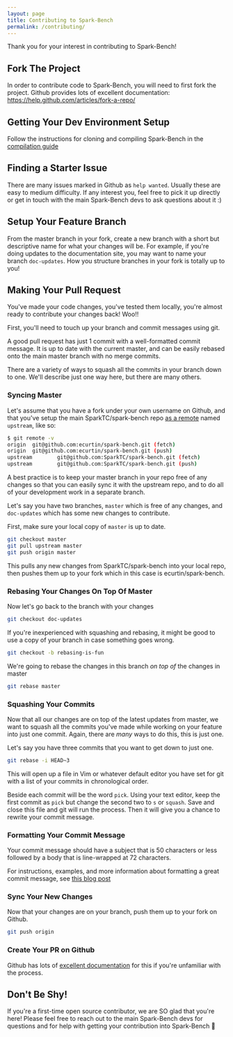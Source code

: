 ```yaml
---
layout: page
title: Contributing to Spark-Bench
permalink: /contributing/
---
```


Thank you for your interest in contributing to Spark-Bench!

## Fork The Project

In order to contribute code to Spark-Bench, you will need to first fork the project.
Github provides lots of excellent documentation: <https://help.github.com/articles/fork-a-repo/>

## Getting Your Dev Environment Setup
Follow the instructions for cloning and compiling Spark-Bench in the [compilation guide](../developers-guide/building_spark-bench.md)

## Finding a Starter Issue
There are many issues marked in Github as `help wanted`. Usually these are easy to medium difficulty.
If any interest you, feel free to pick it up directly or get in touch with the main Spark-Bench devs to
ask questions about it :)

## Setup Your Feature Branch
From the master branch in your fork, create a new branch with a
short but descriptive name for what your changes will be. For example,
if you're doing updates to the documentation site, you may want
to name your branch `doc-updates`. How you structure branches in your fork is totally
up to you!

## Making Your Pull Request
You've made your code changes, you've tested them locally, 
you're almost ready to contribute your changes back! Woo!!

First, you'll need to touch up your branch and commit messages using git.

A good pull request has just 1 commit with a well-formatted commit message.
It is up to date with the current master, and can be easily rebased onto the 
main master branch with no merge commits.

There are a variety of ways to squash all the commits in your branch down to one.
We'll describe just one way here, but there are many others.

### Syncing Master
Let's assume that you have a fork under your own username on Github, and that you've
setup the main SparkTC/spark-bench repo 
[as a remote](https://help.github.com/articles/configuring-a-remote-for-a-fork/) named `upstream`,
like so:

```bash
$ git remote -v
origin  git@github.com:ecurtin/spark-bench.git (fetch)
origin  git@github.com:ecurtin/spark-bench.git (push)
upstream        git@github.com:SparkTC/spark-bench.git (fetch)
upstream        git@github.com:SparkTC/spark-bench.git (push)
```

A best practice is to keep your master branch in your repo free of any changes so that
you can easily sync it with the upstream repo, and to do all of your development work
in a separate branch.

Let's say you have two branches, `master` which is free of any changes, and `doc-updates`
which has some new changes to contribute.

First, make sure your local copy of `master` is up to date.
```bash
git checkout master
git pull upstream master
git push origin master
```
This pulls any new changes from SparkTC/spark-bench into your local repo, 
then pushes them up to your fork which in this case is ecurtin/spark-bench.

### Rebasing Your Changes On Top Of Master
Now let's go back to the branch with your changes
```bash
git checkout doc-updates
```

If you're inexperienced with squashing and rebasing, it might be good
to use a copy of your branch in case something goes wrong.
```bash
git checkout -b rebasing-is-fun
```

We're going to rebase the changes in this branch _on top of_ the changes in master
```bash
git rebase master
```

### Squashing Your Commits
Now that all our changes are on top of the latest updates from master, we want to squash
all the commits you've made while working on your feature into just one commit.
Again, there are _many_ ways to do this, this is just one.

Let's say you have three commits that you want to get down to just one.
```bash
git rebase -i HEAD~3
```

This will open up a file in Vim or whatever default editor you have set for git
with a list of your commits in chronological order.

Beside each commit will be the word `pick`. Using your text editor, keep the first
commit as `pick` but change the second two to `s` or `squash`.
Save and close this file and git will run the process. Then it will give you a chance
to rewrite your commit message.

### Formatting Your Commit Message

Your commit message should have a subject that is 50 characters or less
followed by a body that is line-wrapped at 72 characters.

For instructions, examples, and more information about formatting 
a great commit message, see [this blog post](http://blog.ssanj.net/posts/2015-10-22-git-commit-message-format.html)

### Sync Your New Changes
Now that your changes are on your branch, push them up to your fork on Github.
```bash
git push origin
```

### Create Your PR on Github

Github has lots of [excellent documentation](https://help.github.com/articles/creating-a-pull-request-from-a-fork/) 
for this if you're unfamiliar with the process.

## Don't Be Shy!
If you're a first-time open source contributor, we are SO glad that you're here!
Please feel free to reach out to the main Spark-Bench devs for questions and for help with 
getting your contribution into Spark-Bench 🙂